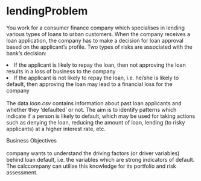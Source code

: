# lendingProblem

You work for a consumer finance company which specialises in lending various types of loans to urban customers. When the company receives a loan
application, the company has to make a decision for loan approval based on the applicant’s profile. Two types of risks are associated with the bank’s decision:
<li> If the applicant is likely to repay the loan, then not approving the loan results in a loss of business to the company
<li> If the applicant is not likely to repay the loan, i.e. he/she is likely to default, then approving the loan may lead to a financial loss for the company
<br>
<br>
The data <i>loan.csv</i> contains information about past loan applicants and whether they ‘defaulted’ or not. The aim is to identify patterns which indicate if a person is likely to default, which may be used for taking actions such as denying the loan, reducing the amount of loan, lending (to risky applicants) at a higher interest rate, etc.
 
Business Objectives 
<br>
<br>
company wants to understand  the driving factors (or driver variables) behind 
loan default, i.e. the variables which are strong indicators of default.  The 
calccompany can utilise this knowledge for its portfolio and risk assessment.

